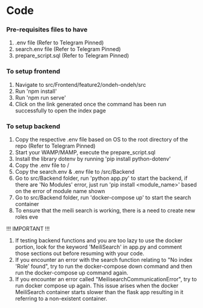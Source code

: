 # Code

### Pre-requisites files to have
1. .env file (Refer to Telegram Pinned)
2. search.env file (Refer to Telegram Pinned)
3. prepare_script.sql (Refer to Telegram Pinned)

### To setup frontend
1. Navigate to src/Frontend/feature2/ondeh-ondeh/src
2. Run 'npm install'
3. Run 'npm run serve'
4. Click on the link generated once the command has been run successfully to open the index page

### To setup backend
1. Copy the respective .env file based on OS to the root directory of the repo (Refer to Telegram Pinned)
2. Start your WAMP/MAMP, execute the prepare_script.sql
3. Install the library dotenv by running 'pip install python-dotenv'
4. Copy the .env file to /
5. Copy the search.env & .env file to /src/Backend
6. Go to src/Backend folder, run 'python app.py' to start the backend, if there are 'No Modules' error, just run 'pip install <module_name>' based on the error of module name shown
7. Go to src/Backend folder, run 'docker-compose up' to start the search container
8. To ensure that the meili search is working, there is a need to create new roles eve


!!! IMPORTANT !!!
1. If testing backend functions and you are too lazy to use the docker portion, look for the keyword 'MeiliSearch' in app.py and comment those sections out before resuming with your code.
2. If you encounter an error with the search function relating to "No index 'Role' found", try to run the docker-compose down command and then run the docker-compose up command again.
3. If you encounter an error called "MeilisearchCommunicationError", try to run docker compose up again. This issue arises when the docker MeiliSearch container starts slower than the flask app resulting in it referring to a non-existent container.